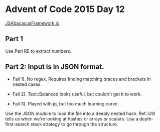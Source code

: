 # Advent of Code 2015 Day 12
[JSAbacacusFramework.io]([https://adventofcode.com/2015/day/12)

## Part 1
Use Perl RE to extract numbers.

## Part 2: Input is in JSON format.

- Fail 1). No regex. Requires finding matching braces and brackets in nested cases.

- Fail 2). Text::Balanced looks useful, but couldn't get it to work.

- Fail 3). Played with jq, but too much learning curve.

Use the JSON module to load the file into a deeply nested hash.
Ref::Util tells us when we're looking at hashes or arrays or scalars.
Usa a depth-first-search stack strategy to go through the structure.
